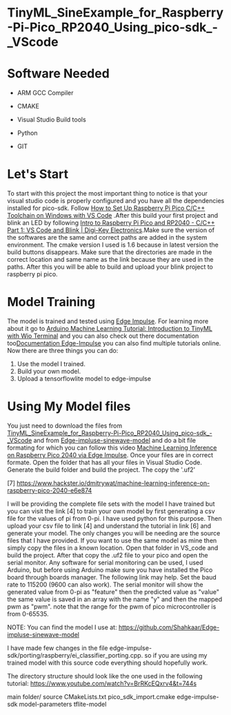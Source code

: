 # TinyML_SineExample_for_Raspberry-Pi-Pico_RP2040_Using_pico-sdk_-_VScode

# Software Needed 

* ARM GCC Compiler

* CMAKE

* Visual Studio Build tools

* Python

* GIT

# Let's Start

To start with this project the most important thing to notice is that your visual studio code is properly configured and you have all the 
dependencies installed for pico-sdk. Follow [How to Set Up Raspberry Pi Pico C/C++ Toolchain on Windows with VS Code](https://shawnhymel.com/2096/how-to-set-up-raspberry-pi-pico-c-c-toolchain-on-windows-with-vs-code/)
.After this build your first project and blink an LED by following [Intro to Raspberry Pi Pico and RP2040 - C/C++ Part 1: VS Code and Blink | Digi-Key Electronics](https://www.youtube.com/watch?v=B5rQSoOmR5w).Make sure the version of the softwares are the same and correct paths are added in the system environment. The cmake version I used is 1.6 because in latest version the build buttons disappears. Make sure that the directories are made in the correct location and same name as the link because they are used in the paths. 
After this you will be able to build and upload your blink project to raspberry pi pico.

# Model Training
The model is trained and tested using [Edge Impulse](https://edgeimpulse.com/). For learning more about it go to [Arduino Machine Learning Tutorial: Introduction to TinyML with Wio Terminal](https://www.youtube.com/watch?v=iCmlKyAp8eQ) and you can also check out there documentation too[Documentation Edge-Impulse](https://docs.edgeimpulse.com/docs/) you can also find multiple tutorials online.
Now there are three things you can do:
1. Use the model I trained.
2. Build your own model.
3. Upload a tensorflowlite model to edge-impulse
# Using My Model files
You just need to download the files from [TinyML_SineExample_for_Raspberry-Pi-Pico_RP2040_Using_pico-sdk_-_VScode](https://github.com/Shahkaar/TinyML_SineExample_for_RaspberryPiePico_RP2040_Using_pico-sdk_-_VScode) and from [Edge-impluse-sinewave-model](https://github.com/Shahkaar/Edge-impluse-sinewave-model) and do a bit file formating for which you can follow this video [Machine Learning Inference on Raspberry Pico 2040 via Edge Impulse](https://www.youtube.com/watch?v=BrRKcEQxrv4&t=744s). Once your files are in correct formate. Open the folder that has all your files in Visual Studio Code. Generate the build folder and build the project. The copy the '.uf2' 

[7] https://www.hackster.io/dmitrywat/machine-learning-inference-on-raspberry-pico-2040-e6e874

I will be providing the complete file sets with the model I have trained but you can visit the link [4] to train your own model by first  generating a csv file for the values of pi from 0-pi. I have used python for this purpose. Then upload your csv file to link [4] and understand the tutorial in link [6] and generate your model. The only changes you will be needing are the source files that I have provided. If you want to use the same model as mine then simply copy the files in a known location. Open that folder in VS_code and build the project. After that copy the .uf2 file to your pico and open the serial monitor. Any software for serial monitoring can be used, I used Arduino, but before using Arduino make sure you have installed the Pico board through boards manager. The following link may help. Set the baud rate to 115200 (9600 can also work). The serial monitor will show the generated value from 0-pi as "feature" then the predicted value as "value" the same value is saved in an array with the name "y" and then the mapped pwm as "pwm". note that the range for the pwm of pico microcontroller is from 0-65535.

NOTE: You can find the model I use at:
https://github.com/Shahkaar/Edge-impluse-sinewave-model

I have made few changes in the file edge-impulse-sdk/porting/raspberry/ei_classifier_porting.cpp. so if you are using my trained model with this source code everything should hopefully work.

The directory structure should look like the one used in the following tutorial:
https://www.youtube.com/watch?v=BrRKcEQxrv4&t=744s

main folder/
     source
     CMakeLists.txt
     pico_sdk_import.cmake
     edge-impulse-sdk
     model-parameters
     tflite-model


